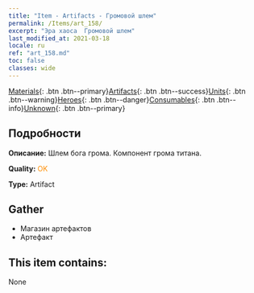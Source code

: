 ```yaml
---
title: "Item - Artifacts - Громовой шлем"
permalink: /Items/art_158/
excerpt: "Эра хаоса  Громовой шлем"
last_modified_at: 2021-03-18
locale: ru
ref: "art_158.md"
toc: false
classes: wide
---
```

 [Materials](/ru/Items/){: .btn .btn--primary}[Artifacts](/ru/Items/Artifacts/){: .btn .btn--success}[Units](/ru/Items/Units/){: .btn .btn--warning}[Heroes](/ru/Items/Heroes/){: .btn .btn--danger}[Consumables](/ru/Items/Consumables/){: .btn .btn--info}[Unknown](/ru/Items/Unknown/){: .btn .btn--primary}

## Подробности
 **Описание:** Шлем бога грома. Компонент грома титана.

 **Quality:** <span style="color: #FF8C00">OK</span>

 **Type:** Artifact

## Gather

*    Магазин артефактов 
*    Артефакт 

## This item contains:

  None

